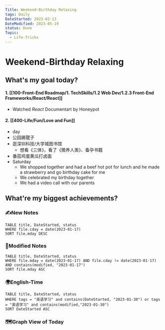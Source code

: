 ```yaml
---
Title: Weekend-Birthday Relaxing
tags: Daily
DateStarted: 2023-02-13
DateModified: 2023-05-19
status: Done
Topic:
  - Life-Tricks
---
```


# Weekend-Birthday Relaxing

## What's my goal today?

#### 1. [[100-Front-End Roadmap/1. TechSkills/1.2 Web Dev/1.2.3 Front-End Frameworks/React/React]]

- Watched _React_ Documentart by Honeypot

#### 2. [[400-Life/Fun/Love and Fun]]

- day
- 公园踢毽子
- 逛深圳科技/大学城图书馆
  - 想看《三体》，看了《赡养人类》、备孕书籍
- 番茄鸡蛋黄瓜打卤面
- Saturday
  - We shopped together and had a beef hot pot for lunch and he made a strawberry and go birthday cake for me
  - We celebrated my birthday together
  - We had a video call with our parents

## What're my biggest achievements?

### ✍️New Notes

```dataview
TABLE title, DateStarted, status
WHERE file.cday = date(2023-01-17)
SORT file.mday DESC
```

### 📝Modified Notes

```dataview
TABLE title, DateStarted, status
WHERE file.mday = date(2023-01-17) AND file.cday != date(2023-01-17) AND contains(modified, "2023-01-17")
SORT file.mday ASC
```

### 🌍English-Time

```dataview
TABLE title, DateStarted, status
WHERE tags = "英语学习" and contains(DateStarted, "2023-01-30") or tags = "英语学习" and contains(modified,"2023-01-30")
SORT DateStarted ASC
```

### 🗺️Graph View of Today

